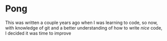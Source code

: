 # Pong

This was written a couple years ago when I was learning to code, so now, with knowledge of git and a better understanding of how to write *nice* code, I decided it was time to improve
